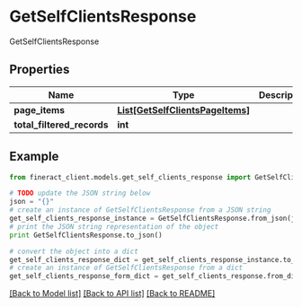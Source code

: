 # GetSelfClientsResponse

GetSelfClientsResponse

## Properties

Name | Type | Description | Notes
------------ | ------------- | ------------- | -------------
**page_items** | [**List[GetSelfClientsPageItems]**](GetSelfClientsPageItems.md) |  | [optional] 
**total_filtered_records** | **int** |  | [optional] 

## Example

```python
from fineract_client.models.get_self_clients_response import GetSelfClientsResponse

# TODO update the JSON string below
json = "{}"
# create an instance of GetSelfClientsResponse from a JSON string
get_self_clients_response_instance = GetSelfClientsResponse.from_json(json)
# print the JSON string representation of the object
print GetSelfClientsResponse.to_json()

# convert the object into a dict
get_self_clients_response_dict = get_self_clients_response_instance.to_dict()
# create an instance of GetSelfClientsResponse from a dict
get_self_clients_response_form_dict = get_self_clients_response.from_dict(get_self_clients_response_dict)
```
[[Back to Model list]](../README.md#documentation-for-models) [[Back to API list]](../README.md#documentation-for-api-endpoints) [[Back to README]](../README.md)


